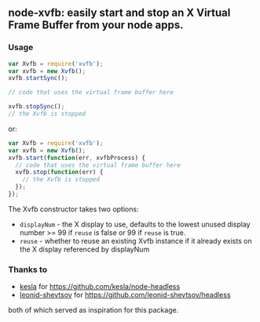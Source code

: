 node-xvfb: easily start and stop an X Virtual Frame Buffer from your node apps.
-----

### Usage

```javascript
var Xvfb = require('xvfb');
var xvfb = new Xvfb();
xvfb.startSync();

// code that uses the virtual frame buffer here

xvfb.stopSync();
// the Xvfb is stopped
```

or:


```javascript
var Xvfb = require('xvfb');
var xvfb = new Xvfb();
xvfb.start(function(err, xvfbProcess) {
  // code that uses the virtual frame buffer here
  xvfb.stop(function(err) {
    // the Xvfb is stopped
  });
});
```

The Xvfb constructor takes two options:

* <code>displayNum</code> - the X display to use, defaults to the lowest unused display number >= 99 if <code>reuse</code> is false or 99 if <code>reuse</code> is true.
* <code>reuse</code> - whether to reuse an existing Xvfb instance if it already exists on the X display referenced by displayNum

### Thanks to

* [kesla](https://github.com/kesla) for https://github.com/kesla/node-headless
* [leonid-shevtsov](https://github.com/leonid-shevtsov) for https://github.com/leonid-shevtsov/headless

both of which served as inspiration for this package.

